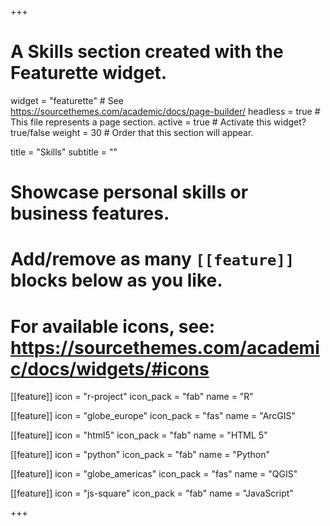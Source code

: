 +++
# A Skills section created with the Featurette widget.
widget = "featurette"  # See https://sourcethemes.com/academic/docs/page-builder/
headless = true  # This file represents a page section.
active = true  # Activate this widget? true/false
weight = 30  # Order that this section will appear.

title = "Skills"
subtitle = ""

# Showcase personal skills or business features.
# 
# Add/remove as many `[[feature]]` blocks below as you like.
# 
# For available icons, see: https://sourcethemes.com/academic/docs/widgets/#icons

[[feature]]
  icon = "r-project"
  icon_pack = "fab"
  name = "R"
  
[[feature]]
  icon = "globe_europe"
  icon_pack = "fas"
  name = "ArcGIS"
  
[[feature]]
  icon = "html5"
  icon_pack = "fab"
  name = "HTML 5" 
  
[[feature]]
  icon = "python"
  icon_pack = "fab"
  name = "Python"
  
[[feature]]
  icon = "globe_americas"
  icon_pack = "fas"
  name = "QGIS"
  
[[feature]]
  icon = "js-square"
  icon_pack = "fab"
  name = "JavaScript"

+++
